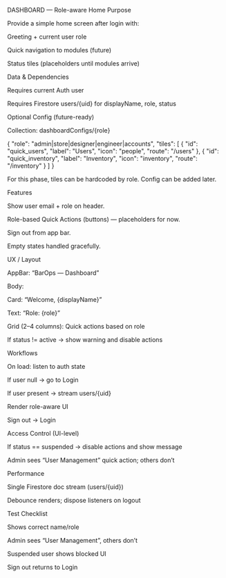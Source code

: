 DASHBOARD — Role-aware Home
Purpose

Provide a simple home screen after login with:

Greeting + current user role

Quick navigation to modules (future)

Status tiles (placeholders until modules arrive)

Data & Dependencies

Requires current Auth user

Requires Firestore users/{uid} for displayName, role, status

Optional Config (future-ready)

Collection: dashboardConfigs/{role}

{
  "role": "admin|store|designer|engineer|accounts",
  "tiles": [
    { "id": "quick_users", "label": "Users", "icon": "people", "route": "/users" },
    { "id": "quick_inventory", "label": "Inventory", "icon": "inventory", "route": "/inventory" }
  ]
}

For this phase, tiles can be hardcoded by role. Config can be added later.

Features

Show user email + role on header.

Role-based Quick Actions (buttons) — placeholders for now.

Sign out from app bar.

Empty states handled gracefully.

UX / Layout

AppBar: “BarOps — Dashboard”

Body:

Card: “Welcome, {displayName}”

Text: “Role: {role}”

Grid (2–4 columns): Quick actions based on role

If status != active → show warning and disable actions

Workflows

On load: listen to auth state

If user null → go to Login

If user present → stream users/{uid}

Render role-aware UI

Sign out → Login

Access Control (UI-level)

If status == suspended → disable actions and show message

Admin sees “User Management” quick action; others don’t

Performance

Single Firestore doc stream (users/{uid})

Debounce renders; dispose listeners on logout

Test Checklist

Shows correct name/role

Admin sees “User Management”, others don’t

Suspended user shows blocked UI

Sign out returns to Login

